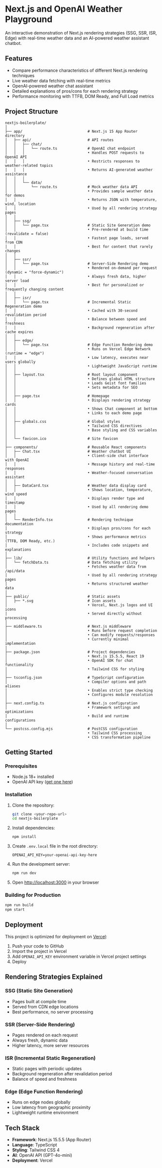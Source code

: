# Next.js and OpenAI Weather Playground

An interactive demonstration of Next.js rendering strategies (SSG, SSR, ISR, Edge) with real-time weather data and an AI-powered weather assistant chatbot.

## Features

- Compare performance characteristics of different Next.js rendering techniques
- Live weather data fetching with real-time metrics
- OpenAI-powered weather chat assistant
- Detailed explanations of pros/cons for each rendering strategy
- Performance monitoring with TTFB, DOM Ready, and Full Load metrics

## Project Structure

```
nextjs-boilerplate/
│
├── app/                              # Next.js 15 App Router directory
│   ├── api/                          # API routes
│   │   ├── chat/
│   │   │   └── route.ts              # OpenAI chat endpoint
│   │   │                             • Handles POST requests to OpenAI API
│   │   │                             • Restricts responses to weather-related topics
│   │   │                             • Returns AI-generated weather assistance
│   │   │
│   │   └── data/
│   │       └── route.ts              # Mock weather data API
│   │                                 • Provides sample weather data for demos
│   │                                 • Returns JSON with temperature, wind, location
│   │                                 • Used by all rendering strategy pages
│   │
│   ├── ssg/
│   │   └── page.tsx                  # Static Site Generation demo
│   │                                 • Pre-rendered at build time (revalidate = false)
│   │                                 • Fastest page loads, served from CDN
│   │                                 • Best for content that rarely changes
│   │
│   ├── ssr/
│   │   └── page.tsx                  # Server-Side Rendering demo
│   │                                 • Rendered on-demand per request (dynamic = "force-dynamic")
│   │                                 • Always fresh data, higher server load
│   │                                 • Best for personalized or frequently changing content
│   │
│   ├── isr/
│   │   └── page.tsx                  # Incremental Static Regeneration demo
│   │                                 • Cached with 30-second revalidation period
│   │                                 • Balance between speed and freshness
│   │                                 • Background regeneration after cache expires
│   │
│   ├── edge/
│   │   └── page.tsx                  # Edge Function Rendering demo
│   │                                 • Runs on Vercel Edge Network (runtime = "edge")
│   │                                 • Low latency, executes near users globally
│   │                                 • Lightweight JavaScript runtime
│   │
│   ├── layout.tsx                    # Root layout component
│   │                                 • Defines global HTML structure
│   │                                 • Loads Geist font families
│   │                                 • Sets metadata for SEO
│   │
│   ├── page.tsx                      # Homepage
│   │                                 • Displays rendering strategy cards
│   │                                 • Shows Chat component at bottom
│   │                                 • Links to each demo page
│   │
│   ├── globals.css                   # Global styles
│   │                                 • Tailwind CSS directives
│   │                                 • Base styling and CSS variables
│   │
│   └── favicon.ico                   # Site favicon
│
├── components/                       # Reusable React components
│   ├── Chat.tsx                      # Weather chatbot UI
│   │                                 • Client-side chat interface with OpenAI
│   │                                 • Message history and real-time responses
│   │                                 • Weather-focused conversation assistant
│   │
│   ├── DataCard.tsx                  # Weather data display card
│   │                                 • Shows location, temperature, wind speed
│   │                                 • Displays render type and timestamp
│   │                                 • Used by all rendering demo pages
│   │
│   └── RenderInfo.tsx                # Rendering technique documentation
│                                     • Displays pros/cons for each strategy
│                                     • Shows performance metrics (TTFB, DOM Ready, etc.)
│                                     • Includes code snippets and explanations
│
├── lib/                              # Utility functions and helpers
│   └── fetchData.ts                  # Data fetching utility
│                                     • Fetches weather data from /api/data
│                                     • Used by all rendering strategy pages
│                                     • Returns structured weather data
│
├── public/                           # Static assets
│   ├── *.svg                         # Icon assets
│                                     • Vercel, Next.js logos and UI icons
│                                     • Served directly without processing
│
├── middleware.ts                     # Next.js middleware
│                                     • Runs before request completion
│                                     • Can modify requests/responses
│                                     • Currently minimal implementation
│
├── package.json                      # Project dependencies
│                                     • Next.js 15.5.5, React 19
│                                     • OpenAI SDK for chat functionality
│                                     • Tailwind CSS for styling
│
├── tsconfig.json                     # TypeScript configuration
│                                     • Compiler options and path aliases
│                                     • Enables strict type checking
│                                     • Configures module resolution
│
├── next.config.ts                    # Next.js configuration
│                                     • Framework settings and optimizations
│                                     • Build and runtime configurations
│
└── postcss.config.mjs                # PostCSS configuration
                                      • Tailwind CSS processing
                                      • CSS transformation pipeline
```

## Getting Started

### Prerequisites

- Node.js 18+ installed
- OpenAI API key ([get one here](https://platform.openai.com/api-keys))

### Installation

1. Clone the repository:
   ```bash
   git clone <your-repo-url>
   cd nextjs-boilerplate
   ```

2. Install dependencies:
   ```bash
   npm install
   ```

3. Create `.env.local` file in the root directory:
   ```env
   OPENAI_API_KEY=your-openai-api-key-here
   ```

4. Run the development server:
   ```bash
   npm run dev
   ```

5. Open [http://localhost:3000](http://localhost:3000) in your browser

### Building for Production

```bash
npm run build
npm start
```

## Deployment

This project is optimized for deployment on [Vercel](https://vercel.com):

1. Push your code to GitHub
2. Import the project in Vercel
3. Add `OPENAI_API_KEY` environment variable in Vercel project settings
4. Deploy

## Rendering Strategies Explained

### SSG (Static Site Generation)
- Pages built at compile time
- Served from CDN edge locations
- Best performance, no server processing

### SSR (Server-Side Rendering)
- Pages rendered on each request
- Always fresh, dynamic data
- Higher latency, more server resources

### ISR (Incremental Static Regeneration)
- Static pages with periodic updates
- Background regeneration after revalidation period
- Balance of speed and freshness

### Edge (Edge Function Rendering)
- Runs on edge nodes globally
- Low latency from geographic proximity
- Lightweight runtime environment

## Tech Stack

- **Framework**: Next.js 15.5.5 (App Router)
- **Language**: TypeScript
- **Styling**: Tailwind CSS 4
- **AI**: OpenAI API (GPT-4o-mini)
- **Deployment**: Vercel